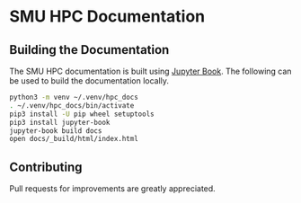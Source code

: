 # SMU HPC Documentation

## Building the Documentation

The SMU HPC documentation is built using [Jupyter
Book](https://jupyterbook.org). The following can be used to build the
documentation locally.

```sh
python3 -m venv ~/.venv/hpc_docs
. ~/.venv/hpc_docs/bin/activate
pip3 install -U pip wheel setuptools
pip3 install jupyter-book
jupyter-book build docs
open docs/_build/html/index.html
```

## Contributing

Pull requests for improvements are greatly appreciated.

